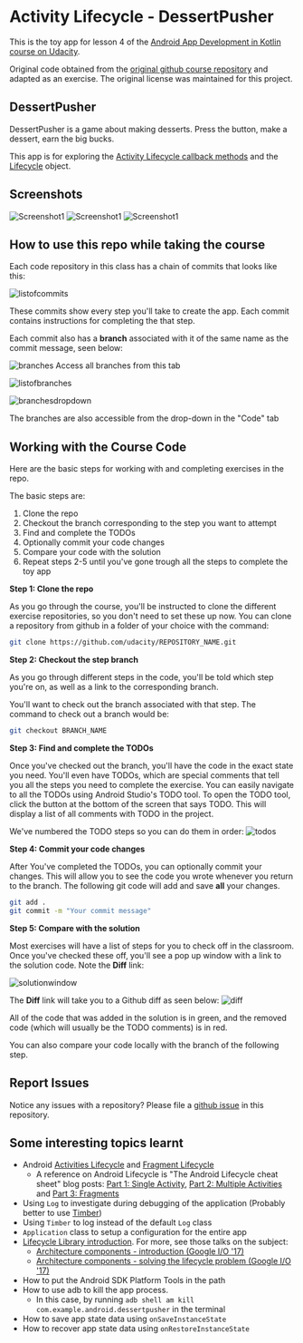 # Activity Lifecycle - DessertPusher 

This is the toy app for lesson 4 of the [Android App Development in Kotlin course on Udacity](https://classroom.udacity.com/courses/ud9012/lessons/e487c600-ed68-4576-a35a-12f211cf032e/concepts/6a155d63-8153-4a56-95cb-1dfdf06aa173).

Original code obtained from the [original github course repository](https://github.com/udacity/andfun-kotlin-dessert-pusher/) and adapted as an exercise. The original license was maintained for this project.

## DessertPusher

DessertPusher is a game about making desserts. Press the button, make a dessert, earn the big bucks.

This app is for exploring the [Activity Lifecycle callback methods](https://developer.android.com/guide/components/activities/activity-lifecycle) and the [Lifecycle](https://developer.android.com/reference/android/arch/lifecycle/Lifecycle) object.


## Screenshots

![Screenshot1](screenshots/screen0.png) ![Screenshot1](screenshots/screen1.png) ![Screenshot1](screenshots/screen2.png)

## How to use this repo while taking the course


Each code repository in this class has a chain of commits that looks like this:

![listofcommits](https://d17h27t6h515a5.cloudfront.net/topher/2017/March/58befe2e_listofcommits/listofcommits.png)

These commits show every step you'll take to create the app. Each commit contains instructions for completing the that step.

Each commit also has a **branch** associated with it of the same name as the commit message, seen below:

![branches](https://d17h27t6h515a5.cloudfront.net/topher/2017/April/590390fe_branches-ud855/branches-ud855.png
)
Access all branches from this tab

![listofbranches](https://d17h27t6h515a5.cloudfront.net/topher/2017/March/58befe76_listofbranches/listofbranches.png
)


![branchesdropdown](https://d17h27t6h515a5.cloudfront.net/topher/2017/April/590391a3_branches-dropdown-ud855/branches-dropdown-ud855.png
)

The branches are also accessible from the drop-down in the "Code" tab


## Working with the Course Code

Here are the basic steps for working with and completing exercises in the repo.

The basic steps are:

1. Clone the repo
2. Checkout the branch corresponding to the step you want to attempt
3. Find and complete the TODOs
4. Optionally commit your code changes
5. Compare your code with the solution
6. Repeat steps 2-5 until you've gone trough all the steps to complete the toy app


**Step 1: Clone the repo**

As you go through the course, you'll be instructed to clone the different exercise repositories, so you don't need to set these up now. You can clone a repository from github in a folder of your choice with the command:

```bash
git clone https://github.com/udacity/REPOSITORY_NAME.git
```

**Step 2: Checkout the step branch**

As you go through different steps in the code, you'll be told which step you're on, as well as a link to the corresponding branch.

You'll want to check out the branch associated with that step. The command to check out a branch would be:

```bash
git checkout BRANCH_NAME
```

**Step 3: Find and complete the TODOs**

Once you've checked out the branch, you'll have the code in the exact state you need. You'll even have TODOs, which are special comments that tell you all the steps you need to complete the exercise. You can easily navigate to all the TODOs using Android Studio's TODO tool. To open the TODO tool, click the button at the bottom of the screen that says TODO. This will display a list of all comments with TODO in the project. 

We've numbered the TODO steps so you can do them in order:
![todos](https://d17h27t6h515a5.cloudfront.net/topher/2017/March/58bf00e7_todos/todos.png
)

**Step 4: Commit your code changes**

After You've completed the TODOs, you can optionally commit your changes. This will allow you to see the code you wrote whenever you return to the branch. The following git code will add and save **all** your changes.

```bash
git add .
git commit -m "Your commit message"
```

**Step 5: Compare with the solution**

Most exercises will have a list of steps for you to check off in the classroom. Once you've checked these off, you'll see a pop up window with a link to the solution code. Note the **Diff** link:

![solutionwindow](https://d17h27t6h515a5.cloudfront.net/topher/2017/March/58bf00f9_solutionwindow/solutionwindow.png
)

The **Diff** link will take you to a Github diff as seen below:
![diff](https://d17h27t6h515a5.cloudfront.net/topher/2017/March/58bf0108_diffsceenshot/diffsceenshot.png
)

All of the code that was added in the solution is in green, and the removed code (which will usually be the TODO comments) is in red. 

You can also compare your code locally with the branch of the following step.

## Report Issues
Notice any issues with a repository? Please file a [github issue](https://github.com/udacity/andfun-kotlin-dessert-pusher/issues) in this repository.

## Some interesting topics learnt

- Android [Activities Lifecycle](https://developer.android.com/guide/components/activities/activity-lifecycle)
 and [Fragment Lifecycle](https://developer.android.com/guide/fragments/lifecycle)
  - A reference on Android Lifecycle is "The Android Lifecycle cheat sheet" blog posts:
[Part 1: Single Activity](https://medium.com/androiddevelopers/the-android-lifecycle-cheat-sheet-part-i-single-activities-e49fd3d202ab),
[Part 2: Multiple Activities](https://medium.com/androiddevelopers/the-android-lifecycle-cheat-sheet-part-ii-multiple-activities-a411fd139f24)
and [Part 3: Fragments](https://medium.com/androiddevelopers/the-android-lifecycle-cheat-sheet-part-iii-fragments-afc87d4f37fd)
- Using `Log` to investigate during debugging of the application (Probably better to use [Timber](https://medium.com/mindorks/better-logging-in-android-using-timber-72e40cc2293d))
- Using `Timber` to log instead of the default `Log` class
- `Application` class to setup a configuration for the entire app
- [Lifecycle Library introduction](https://developer.android.com/topic/libraries/architecture/lifecycle). For more, see those talks on the subject:
  - [Architecture components - introduction (Google I/O '17)](https://youtu.be/FrteWKKVyzI?si=aQ8XC8D1RkRRxos6)
  - [Architecture components - solving the lifecycle problem (Google I/O '17)](https://youtu.be/bEKNi1JOrNs?si=YGHqj0gsMInJVAlx)
- How to put the Android SDK Platform Tools in the path
- How to use adb to kill the app process.
  - In this case, by running `adb shell am kill com.example.android.dessertpusher` in the terminal
- How to save app state data using `onSaveInstanceState`
- How to recover app state data using `onRestoreInstanceState`